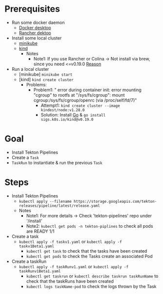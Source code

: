 # Prerequisites
* Run some docker daemon
  * [Docker desktop](https://www.docker.com/products/docker-desktop/)
  * [Rancher dektop](https://rancherdesktop.io/)
* Install some local cluster
  * [minikube](https://minikube.sigs.k8s.io/docs/start/)
  * [kind](https://kind.sigs.k8s.io/)
    * Notes
      * Note1: If you use Rancher or Colina -> Not install via brew, since you need <=v0.19.0 [Reason](https://github.com/kubernetes-sigs/kind/issues/3277)
* Run a local cluster
  * [minikube]  `minikube start`
  * [kind] `kind create cluster`
    * Problems:
      * Problem1: " error during container init: error mounting "cgroup" to rootfs at "/sys/fs/cgroup": mount cgroup:/sys/fs/cgroup/openrc (via /proc/self/fd/7)"
        * Attempt1: `kind create cluster --image kindest/node:v1.28.0`
        * Solution: Install [Go](https://go.dev/doc/install) & `go install sigs.k8s.io/kind@v0.19.0`

# Goal
* Install Tekton Pipelines
* Create a `Task`
* `TaskRun` to instantiate & run the previous `Task`

# Steps
* Install Tekton Pipelines
  * `kubectl apply --filename https://storage.googleapis.com/tekton-releases/pipeline/latest/release.yaml`
  * Notes
    * Note1: For more details -> Check 'tekton-pipelines' repo under '/install'
    * Note2: `kubectl get pods -n tekton-piplines` to check all pods are READY 1/1
* Create a task
  * `kubectl apply -f taskv1.yaml` or `kubectl apply -f taskv1Beta1.yaml` 
    * `kubectl get task` to check that the tasks have been created
    * `kubectl get pods` to check the Tasks create an associated Pod
* Create a taskRun
  * `kubectl apply -f taskRunv1.yaml` or `kubectl apply -f taskRunv1Beta1.yaml`
    * `kubectl get taskrun` or `kubectl describe taskrun taskRunName` to check that the taskRuns have been created
    * `kubectl logs taskName-pod` to check the logs thrown by the Task